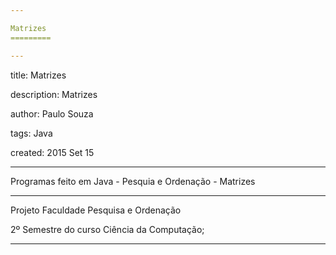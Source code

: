```yaml
---

Matrizes
=========

---
```

title: Matrizes

description: Matrizes

author: Paulo Souza

tags: Java

created:  2015 Set 15

---

Programas feito em Java - Pesquia e Ordenação - Matrizes

---

Projeto Faculdade Pesquisa e Ordenação

2º Semestre do curso Ciência da Computação;

---
